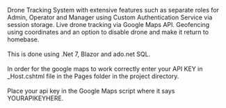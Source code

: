 Drone Tracking System with extensive features such as separate roles for Admin, Operator and Manager using Custom Authentication Service via session storage. Live drone tracking via Google Maps API. Geofencing using coordinates and an option to disable drone and make it return to homebase.<br><br>
This is done using .Net 7, Blazor and ado.net SQL.<br><br>
In order for the google maps to work correctly enter your API KEY in _Host.cshtml file in the Pages folder in the project directory.<br><br>
Place your api key in the Google Maps script where it says YOURAPIKEYHERE.
